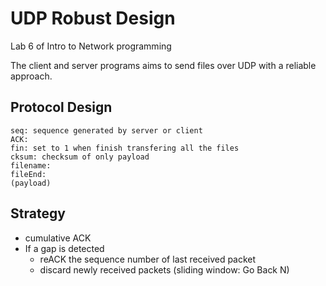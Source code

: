 # UDP Robust Design

Lab 6 of Intro to Network programming

The client and server programs aims to send files over UDP with a reliable approach.

## Protocol Design
```
seq: sequence generated by server or client
ACK: 
fin: set to 1 when finish transfering all the files
cksum: checksum of only payload
filename:
fileEnd: 
(payload)
```

## Strategy
- cumulative ACK
- If a gap is detected
    - reACK the sequence number of last received packet
    - discard newly received packets (sliding window: Go Back N)